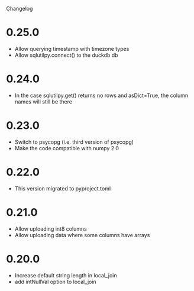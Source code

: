 Changelog

# 0.25.0
* Allow querying timestamp with timezone types
* Allow sqlutilpy.connect() to the duckdb db

# 0.24.0
* In the case sqlutilpy.get() returns no rows and asDict=True, the column names will still be there

# 0.23.0
* Switch to psycopg (i.e. third version of psycopg)
* Make the code compatible with numpy 2.0

# 0.22.0
* This version migrated to pyproject.toml

# 0.21.0
* Allow uploading int8 columns
* Allow uploading data where some columns have arrays

# 0.20.0

* Increase default string length in local_join
* add intNullVal option to local_join

